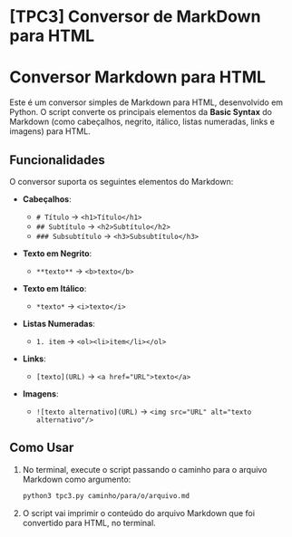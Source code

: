 # [TPC3] Conversor de MarkDown para HTML

# Conversor Markdown para HTML

Este é um conversor simples de Markdown para HTML, desenvolvido em Python. O script converte os principais elementos da **Basic Syntax** do Markdown (como cabeçalhos, negrito, itálico, listas numeradas, links e imagens) para HTML.

## Funcionalidades

O conversor suporta os seguintes elementos do Markdown:

- **Cabeçalhos**:
  - `# Título` → `<h1>Título</h1>`
  - `## Subtítulo` → `<h2>Subtítulo</h2>`
  - `### Subsubtítulo` → `<h3>Subsubtítulo</h3>`

- **Texto em Negrito**:
  - `**texto**` → `<b>texto</b>`

- **Texto em Itálico**:
  - `*texto*` → `<i>texto</i>`

- **Listas Numeradas**:
  - `1. item` → `<ol><li>item</li></ol>`

- **Links**:
  - `[texto](URL)` → `<a href="URL">texto</a>`

- **Imagens**:
  - `![texto alternativo](URL)` → `<img src="URL" alt="texto alternativo"/>`

## Como Usar

1. No terminal, execute o script passando o caminho para o arquivo Markdown como argumento:
   ```bash
   python3 tpc3.py caminho/para/o/arquivo.md
2. O script vai imprimir o conteúdo do arquivo Markdown que foi convertido para HTML, no terminal.
